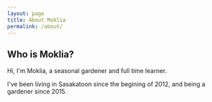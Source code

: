 ```yaml
---
layout: page
title: About Moklia
permalink: /about/
---
```


## Who is Moklia? 

Hi, I'm Moklia, a seasonal gardener and full time learner. 

I've been living in Sasakatoon since the begining of 2012, and being a gardener since 2015. 
